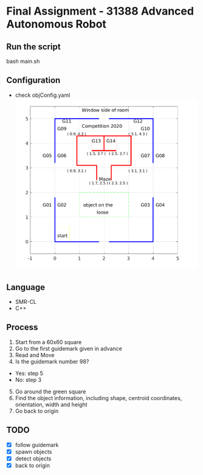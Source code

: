 # Final Assignment - 31388 Advanced Autonomous Robot
## Run the script  
bash main.sh
## Configuration  
- check objConfig.yaml
![avatar](maze.jpg)
## Language
- SMR-CL
- C++
## Process
1. Start from a 60x60 square
2. Go to the first guidemark given in advance
3. Read and Move
4. Is the guidemark number 98?  
- Yes: step 5
- No: step 3
5. Go around the green square
6. Find the object information, including shape, centroid coordinates, orientation, width and height
7. Go back to origin

## TODO
- [x] follow guidemark    
- [x] spawn objects
- [x] detect objects
- [x] back to origin
